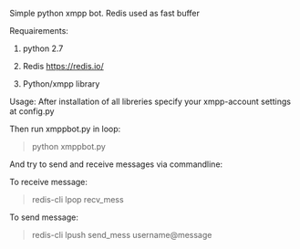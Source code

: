 Simple python xmpp bot.
Redis used as fast buffer

Requairements:
1) python 2.7

2) Redis
https://redis.io/

3) Python/xmpp library

Usage:
After installation of all libreries specify your xmpp-account settings at config.py

Then run xmppbot.py in loop:
> python xmppbot.py

And try to send and receive messages via commandline:

To receive message:

> redis-cli lpop recv_mess

To send message:

> redis-cli lpush send_mess username@message